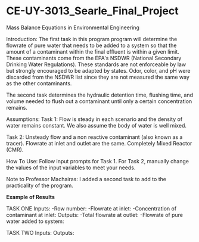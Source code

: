 # CE-UY-3013_Searle_Final_Project
Mass Balance Equations in Environmental Engineering

Introduction: The first task in this program program will determine the flowrate of pure water that needs to be added to a system so that the amount of a contaminant within the final effluent is within a given limit. These contaminants come from the EPA's NSDWR (National Secondary Drinking Water Regulations). These standards are not enforceable by law but strongly encouraged to be adapted by states. Odor, color, and pH were discarded from the NSDWR list since they are not measured the same way as the other contaminants.

The second task determines the hydraulic detention time, flushing time, and volume needed to flush out a contaminant until only a certain concentration remains.

Assumptions: Task 1: Flow is steady in each scenario and the density of water remains constant. We also assume the body of water is well mixed.

Task 2: Unsteady flow and a non reactive contaminant (also known as a tracer). Flowrate at inlet and outlet are the same. Completely Mixed Reactor (CMR).

How To Use: 
Follow input prompts for Task 1. For Task 2, manually change the values of the input variables to meet your needs.

Note to Professor Machairas: I added a second task to add to the practicality of the program. 

**Example of Results**

TASK ONE
Inputs:
-Row number:
-Flowrate at inlet:
-Concentration of contaminant at inlet: 
Outputs:
-Total flowrate at outlet:
-Flowrate of pure water added to system:

TASK TWO
Inputs: 
Outputs:


